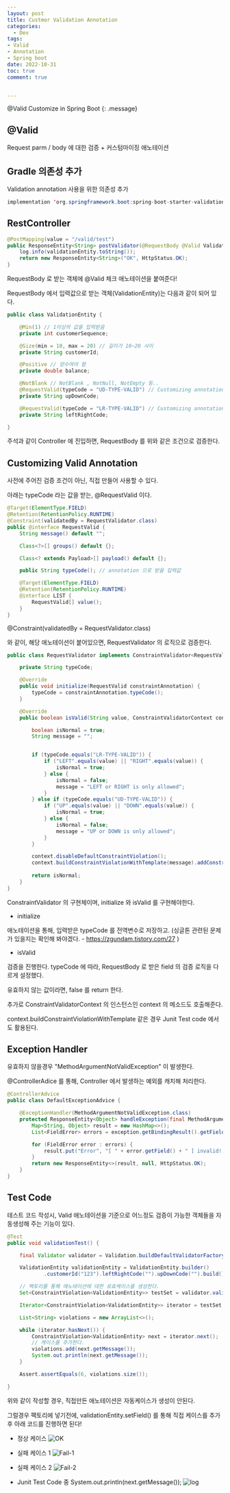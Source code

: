 ```yaml
---
layout: post
title: Custmor Validation Annotation
categories:
  - Dev
tags:
- Valid
- Annotation
- Spring boot
date: 2022-10-31
toc: true
comment: true


---
```


@Valid Customize in Spring Boot
{: .message}

## @Valid

Request parm / body 에 대한 검증 + 커스텀마이징 애노테이션


## Gradle 의존성 추가

Validation annotation 사용을 위한 의존성 추가

```java
implementation 'org.springframework.boot:spring-boot-starter-validation'
```


## RestController

```java
@PostMapping(value = "/valid/test")
public ResponseEntity<String> postValidator(@RequestBody @Valid ValidationEntity validationEntity) {
    log.info(validationEntity.toString());
    return new ResponseEntity<String>("OK", HttpStatus.OK);
}
```
RequestBody 로 받는 객체에 @Valid 체크 애노테이션을 붙여준다!

RequestBody 에서 입력값으로 받는 객체(ValidationEntity)는 다음과 같이 되어 있다.

```java
public class ValidationEntity {

    @Min(1) // 1이상의 값을 입력받음
    private int customerSequence;

    @Size(min = 10, max = 20) // 길이가 10~20 사이
    private String customerId;

    @Positive // 양수여야 함
    private double balance;

    @NotBlank // NotBlank , NotNull, NotEmpty 등..
    @RequestValid(typeCode = "UD-TYPE-VALID") // Customizing annotation
    private String upDownCode;

    @RequestValid(typeCode = "LR-TYPE-VALID") // Customizing annotation
    private String leftRightCode;

}
```

주석과 같이 Controller 에 진입하면, RequestBody 를 위와 같은 조건으로 검증한다.

## Customizing Valid Annotation

사전에 주어진 검증 조건이 아닌, 직접 만들어 사용할 수 있다.

아래는 typeCode 라는 값을 받는, @RequestValid 이다.

```java
@Target(ElementType.FIELD)
@Retention(RetentionPolicy.RUNTIME)
@Constraint(validatedBy = RequestValidator.class)
public @interface RequestValid {
    String message() default "";

    Class<?>[] groups() default {};

    Class<? extends Payload>[] payload() default {};

    public String typeCode(); // annotation 으로 받을 입력값

    @Target(ElementType.FIELD)
    @Retention(RetentionPolicy.RUNTIME)
    @interface LIST {
        RequestValid[] value();
    }
}
```

@Constraint(validatedBy = RequestValidator.class)

와 같이, 해당 애노테이션이 붙어있으면, RequestValidator 의 로직으로 검증한다.

```java
public class RequestValidator implements ConstraintValidator<RequestValid, String> {

    private String typeCode;

    @Override
    public void initialize(RequestValid constraintAnnotation) {
        typeCode = constraintAnnotation.typeCode();
    }

    @Override
    public boolean isValid(String value, ConstraintValidatorContext context) {

        boolean isNormal = true;
        String message = "";


        if (typeCode.equals("LR-TYPE-VALID")) {
            if ("LEFT".equals(value) || "RIGHT".equals(value)) {
                isNormal = true;
            } else {
                isNormal = false;
                message = "LEFT or RIGHT is only allowed";
            }
        } else if (typeCode.equals("UD-TYPE-VALID")) {
            if ("UP".equals(value) || "DOWN".equals(value)) {
                isNormal = true;
            } else {
                isNormal = false;
                message = "UP or DOWN is only allowed";
            }
        }

        context.disableDefaultConstraintViolation();
        context.buildConstraintViolationWithTemplate(message).addConstraintViolation();
        
        return isNormal;
    }
}
```
ConstraintValidator 의 구현체이며, initialize 와 isValid 를 구현해야한다.

- initialize

애노테이션을 통해, 입력받은 typeCode 를 전역변수로 저장하고. (싱글톤 관련된 문제가 있을지는 확인해 봐야겠다. - https://zgundam.tistory.com/27 )

- isValid

검증을 진행한다. typeCode 에 따라, RequestBody 로 받은 field 의 검증 로직을 다르게 설정했다.

유효하지 않는 값이라면, false 를 return 한다. 

추가로 ConstraintValidatorContext 의 인스턴스인 context 의 메소드도 호출해준다.

context.buildConstraintViolationWithTemplate 같은 경우 Junit Test code 에서도 활용된다.


## Exception Handler

유효하지 않을경우 "MethodArgumentNotValidException" 이 발생한다.

@ControllerAdice 를 통해, Controller 에서 발생하는 예외를 캐치해 처리한다.

```java
@ControllerAdvice
public class DefaultExceptionAdvice {

    @ExceptionHandler(MethodArgumentNotValidException.class)
    protected ResponseEntity<Object> handleException(final MethodArgumentNotValidException exception) {
        Map<String, Object> result = new HashMap<>();
        List<FieldError> errors = exception.getBindingResult().getFieldErrors();

        for (FieldError error : errors) {
            result.put("Error", "[ " + error.getField() + " ] invalid!!");
        }
        return new ResponseEntity<>(result, null, HttpStatus.OK);
    }
}
```

## Test Code

테스트 코드 작성시, Valid 애노테이션을 기준으로 어느정도 검증이 가능한 객체들을 자동생성해 주는 기능이 있다.


```java
@Test
public void validationTest() {

    final Validator validator = Validation.buildDefaultValidatorFactory().getValidator();

    ValidationEntity validationEntity = ValidationEntity.builder()
            .customerId("123").leftRightCode("").upDownCode("").build();

    // 팩토리를 통해 애노테이션에 대한 유효케이스를 생성한다.
    Set<ConstraintViolation<ValidationEntity>> testSet = validator.validate(validationEntity);

    Iterator<ConstraintViolation<ValidationEntity>> iterator = testSet.iterator();

    List<String> violations = new ArrayList<>();

    while (iterator.hasNext()) {
        ConstraintViolation<ValidationEntity> next = iterator.next();
        // 케이스를 추가한다.
        violations.add(next.getMessage());
        System.out.println(next.getMessage());
    }

    Assert.assertEquals(6, violations.size());

}
```

위와 같이 작성할 경우, 직접만든 애노테이션은 자동케이스가 생성이 안된다.

그럴경우 팩토리에 넣기전에, validationEntity.setField() 를 통해 직접 케이스를 추가후 아래 코드를 진행하면 된다!

- 정상 케이스
![OK](/assets/img/Validation-annotation-OK.png)

- 실패 케이스 1
![Fail-1](/assets/img/Validation-annotation-fail-1.png)

- 실패 케이스 2
![Fail-2](/assets/img/Validation-annotation-fail-2.png)

- Junit Test Code 중 System.out.println(next.getMessage());
![log](/assets/img/Valitaion-annotaion-junit.png)
